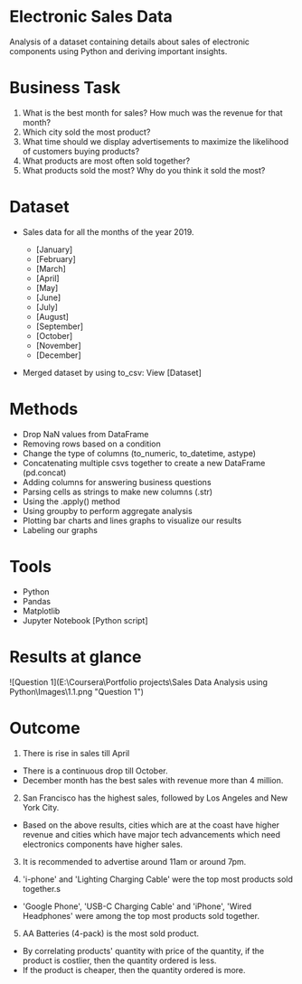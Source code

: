 # Electronic Sales Data
Analysis of  a dataset containing details about sales of electronic components using Python and deriving important insights.

# Business Task
1.  What is the best month for sales? How much was the revenue for that month?
2.  Which city sold the most product?
3.  What time should we display advertisements to maximize the likelihood of customers buying products?
4.  What products are most often sold together?
5.  What products sold the most? Why do you think it sold the most?

# Dataset
- Sales data for all the months of the year 2019.
   - [January]
   - [February]
   - [March]
   - [April]
   - [May]
   - [June]
   - [July]
   - [August]
   - [September]
   - [October]
   - [November]
   - [December]

- Merged dataset by using to_csv: View [Dataset]

# Methods

- Drop NaN values from DataFrame
- Removing rows based on a condition
- Change the type of columns (to_numeric, to_datetime, astype)
- Concatenating multiple csvs together to create a new DataFrame (pd.concat)
- Adding columns for answering business questions
- Parsing cells as strings to make new columns (.str)
- Using the .apply() method
- Using groupby to perform aggregate analysis
- Plotting bar charts and lines graphs to visualize our results
- Labeling our graphs


# Tools

- Python
- Pandas
- Matplotlib
- Jupyter Notebook [Python script]


# Results at glance
 ![Question 1](E:\Coursera\Portfolio projects\Sales Data Analysis using Python\Images\1.1.png "Question 1")

# Outcome

1. There is rise in sales till April
- There is a continuous drop till October.
- December month has the best sales with revenue more than 4 million.

2. San Francisco has the highest sales, followed by Los Angeles and New York City.
- Based on the above results, cities which are at the coast have higher revenue and cities which have major tech advancements which need electronics components have higher sales.

3. It is recommended to advertise around 11am or around 7pm.

4. 'i-phone' and 'Lighting Charging Cable' were the top most products sold together.s
- 'Google Phone', 'USB-C Charging Cable' and 'iPhone', 'Wired Headphones' were among the top most products sold together.

5. AA Batteries (4-pack) is the most sold product.
- By correlating products' quantity with price of the quantity, if the product is costlier, then the quantity ordered is less.
- If the product is cheaper, then the quantity ordered is more.




